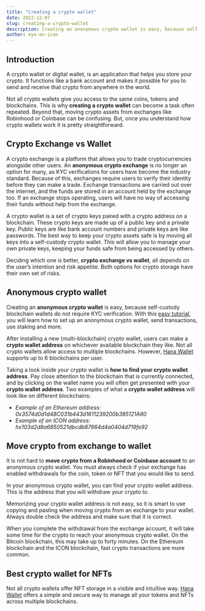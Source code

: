 ```yaml
---
title: "Creating a crypto wallet"
date: 2022-12-07
slug: creating-a-crypto-wallet
description: Creating an anonymous crypto wallet is easy, because self-custody blockchain wallets do not require KYC verification.
author: eye-on-icon
---
```

## Introduction
A crypto wallet or digital wallet, is an application that helps you store your crypto. It functions like a bank account and makes it possible for you to send and receive that crypto from anywhere in the world.

Not all crypto wallets give you access to the same coins, tokens and blockchains. This is why **creating a crypto wallet** can become a task often repeated. Beyond that, moving crypto assets from exchanges like Robinhood or Coinbase can be confusing. But, once you understand how crypto wallets work it is pretty straightforward.

## Crypto Exchange vs Wallet

A crypto exchange is a platform that allows you to trade cryptocurrencies alongside other users. An **anonymous crypto exchange** is no longer an option for many, as KYC verifications for users have become the industry standard. Because of this, exchanges require users to verify their identity before they can make a trade. Exchange transactions are carried out over the internet, and the funds are stored in an account held by the exchange too. If an exchange stops operating, users will have no way of accessing their funds without help from the exchange.

A crypto wallet is a set of crypto keys paired with a crypto address on a blockchain. These crypto keys are made up of a public key and a private key. Public keys are like bank account numbers and private keys are like passwords. The best way to keep your crypto assets safe is by moving all keys into a self-custody crypto wallet. This will allow you to manage your own private keys, keeping your funds safe from being accessed by others.

Deciding which one is better, **crypto exchange vs wallet**, all depends on the user’s intention and risk appetite. Both options for crypto storage have their own set of risks.

## Anonymous crypto wallet

Creating an **anonymous crypto wallet** is easy, because self-custody blockchain wallets do not require KYC verification. With this [easy tutorial](https://icon.community/blog/2022/icon-wallet/), you will learn how to set up an anonymous crypto wallet, send transactions, use staking and more.

After installing a new (multi-blockchain) crypto wallet, users can make a **crypto wallet address** on whichever available blockchain they like. Not all crypto wallets allow access to multiple blockchains. However, [Hana Wallet](https://hanawallet.io/) supports up to 6 blockchains per user.

Taking a look inside your crypto wallet is **how to find your crypto wallet address**. Pay close attention to the blockchain that is currently connected, and by clicking on the wallet name you will often get presented with your **crypto wallet address**. Two examples of what a **crypto wallet address** will look like on different blockchains:

* *Example of an Ethereum address: 0x3574d0d1d48C031b443d1611239200b385121A60*
* *Example of an ICON address: hx103d2d8a6850521dbcdb87664d4a0404d719fe92*

## Move crypto from exchange to wallet
It is not hard to **move crypto from a Robinhood or Coinbase account** to an anonymous crypto wallet. You must always check if your exchange has enabled withdrawals for the coin, token or NFT that you would like to send. 

In your anonymous crypto wallet, you can find your crypto wallet address. This is the address that you will withdraw your crypto to.

Memorizing your crypto wallet address is not easy, so it is smart to use copying and pasting when moving crypto from an exchange to your wallet. Always double check the address and make sure that it is correct.

When you complete the withdrawal from the exchange account, it will take some time for the crypto to reach your anonymous crypto wallet. On the Bitcoin blockchain, this may take up to forty minutes. On the Ethereum blockchain and the ICON blockchain, fast crypto transactions are more common.

## Best crypto wallet for NFTs
Not all crypto wallets offer NFT storage in a visible and intuïtive way. [Hana Wallet]((https://hanawallet.io/)) offers a simple and secure way to manage all your tokens and NFTs across multiple blockchains.
